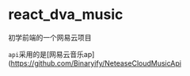 # react_dva_music
初学前端的一个网易云项目



`api`采用的是[网易云音乐ap](https://github.com/Binaryify/NeteaseCloudMusicApi
